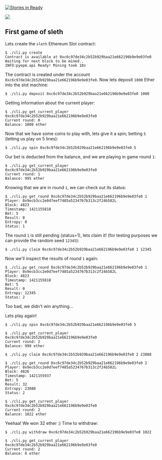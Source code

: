 [![Stories in Ready](https://badge.waffle.io/jorisbontje/sleth.png?label=ready&title=Ready)](https://waffle.io/jorisbontje/sleth)

<img src="https://i.imgur.com/OgFHoHD.png" />

## First game of sleth

Lets create the `sleth` Ethereum Slot contract:
```
$ ./cli.py create
Contract is available at 0xc6c97de34c2b52b929baa21e662196b9e9e03fe0
Waiting for next block to be mined..
INFO:pyepm.api Ready! Mining took 10s
```

The contract is created under the account `0xc6c97de34c2b52b929baa21e662196b9e9e03fe0`. Now lets deposit `1000` Ether into the slot machine:
```
$ ./cli.py deposit 0xc6c97de34c2b52b929baa21e662196b9e9e03fe0 1000
```

Getting information about the current player:
```
$ ./cli.py get_current_player 0xc6c97de34c2b52b929baa21e662196b9e9e03fe0
Current round: 0
Balance: 1000 ether
```

Now that we have some coins to play with, lets give it a spin; betting `5` (letting us play on 5 lines):
```
$ ./cli.py spin 0xc6c97de34c2b52b929baa21e662196b9e9e03fe0 5
```

Our bet is deducted from the balance, and we are playing in game round `1`:
```
$ ./cli.py get_current_player 0xc6c97de34c2b52b929baa21e662196b9e9e03fe0
Current round: 1
Balance: 995 ether
```

Knowing that we are in round `1`, we can check out its status:
```
$ ./cli.py get_round 0xc6c97de34c2b52b929baa21e662196b9e9e03fe0 1
Player: 0x9ecb3cc2e0d7eef7485a5234767b313c2f24b582L
Block: 4823
Timestamp: 1421155818
Bet: 5
Result: 0
Entropy: 0
Status: 1
```

The round `1` is still pending (status=1), lets claim it! (for testing purposes we can provide the random seed `12345`):
```
$ ./cli.py claim 0xc6c97de34c2b52b929baa21e662196b9e9e03fe0 1 12345
```

Now we'll inspect the results of round `1` again:
```
$ ./cli.py get_round 0xc6c97de34c2b52b929baa21e662196b9e9e03fe0 1
Player: 0x9ecb3cc2e0d7eef7485a5234767b313c2f24b582L
Block: 4823
Timestamp: 1421155818
Bet: 5
Result: 0
Entropy: 12345
Status: 2
```

Too bad, we didn't win anything...

Lets play again!
```
$ ./cli.py spin 0xc6c97de34c2b52b929baa21e662196b9e9e03fe0 5

$ ./cli.py get_current_player 0xc6c97de34c2b52b929baa21e662196b9e9e03fe0
Current round: 2
Balance: 990 ether

$ ./cli.py claim 0xc6c97de34c2b52b929baa21e662196b9e9e03fe0 2 23888

$ ./cli.py get_round 0xc6c97de34c2b52b929baa21e662196b9e9e03fe0 2
Player: 0x9ecb3cc2e0d7eef7485a5234767b313c2f24b582L
Block: 4826
Timestamp: 1421155937
Bet: 5
Result: 32
Entropy: 23888
Status: 2

$ ./cli.py get_current_player 0xc6c97de34c2b52b929baa21e662196b9e9e03fe0
Current round: 2
Balance: 1022 ether
```

Yeehaa! We won 32 ether :) Time to withdraw:

```
$ ./cli.py withdraw 0xc6c97de34c2b52b929baa21e662196b9e9e03fe0 1022

$ ./cli.py get_current_player 0xc6c97de34c2b52b929baa21e662196b9e9e03fe0
Current round: 2
Balance: 0 ether
```
